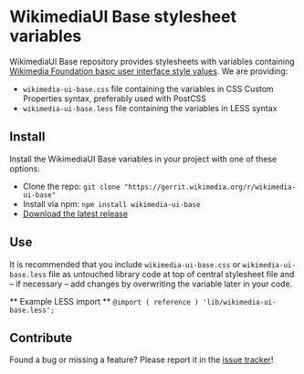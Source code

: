 # WikimediaUI Base stylesheet variables

WikimediaUI Base repository provides stylesheets with variables containing
[Wikimedia Foundation basic user interface style values](https://design.wikimedia.org/style-guide/).
We are providing:
 - `wikimedia-ui-base.css` file containing the variables in CSS Custom Properties syntax,
 preferably used with PostCSS
 - `wikimedia-ui-base.less` file containing the variables in LESS syntax

## Install
Install the WikimediaUI Base variables in your project with one of these options:
- Clone the repo: `git clone "https://gerrit.wikimedia.org/r/wikimedia-ui-base"`
- Install via npm: `npm install wikimedia-ui-base`
- [Download the latest release](https://gerrit.wikimedia.org/r/plugins/gitiles/wikimedia-ui-base/+archive/refs/heads/master.tar.gz)


## Use
It is recommended that you include `wikimedia-ui-base.css` or
`wikimedia-ui-base.less` file as untouched library code at top of
central stylesheet file and – if necessary – add changes by overwriting
the variable later in your code.

** Example LESS import **
`@import ( reference ) 'lib/wikimedia-ui-base.less';`

## Contribute
Found a bug or missing a feature? Please report it in the [issue tracker](
https://phabricator.wikimedia.org/maniphest/task/create/?projects=UI-Standardization)!